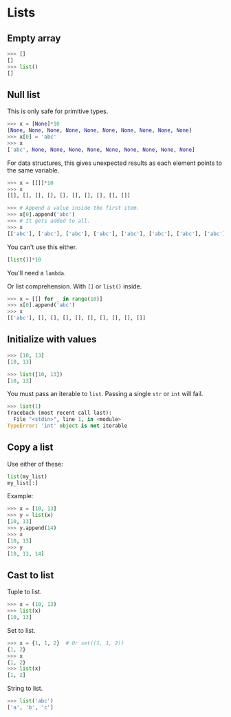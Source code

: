 # Lists


## Empty array

```python
>>> []
[]
>>> list()
[]
```


## Null list

This is only safe for primitive types.

```python
>>> x = [None]*10
[None, None, None, None, None, None, None, None, None, None]
>>> x[0] = 'abc'
>>> x
['abc', None, None, None, None, None, None, None, None, None]
```

For data structures, this gives unexpected results as each element points to the same variable.

```python
>>> x = [[]]*10
>>> x
[[], [], [], [], [], [], [], [], [], []]

>>> # Append a value inside the first item.
>>> x[0].append('abc')
>>> # It gets added to all.
>>> x
[['abc'], ['abc'], ['abc'], ['abc'], ['abc'], ['abc'], ['abc'], ['abc'], ['abc'], ['abc']
```

You can't use this either.

```python
[list()]*10
```

You'll need a `lambda`.

Or list comprehension. With `[]` or `list()` inside.

```python
>>> x = [[] for _ in range(10)]
>>> x[0].append('abc')
>>> x
[['abc'], [], [], [], [], [], [], [], [], []]
```



## Initialize with values

```python
>>> [10, 13]
[10, 13]
```

```python
>>> list([10, 13])
[10, 13]
```

You must pass an iterable to `list`. Passing a single `str` or `int` will fail.

```python
>>> list(1)
Traceback (most recent call last):
  File "<stdin>", line 1, in <module>
TypeError: 'int' object is not iterable
```


## Copy a list

Use either of these:

```python
list(my_list)
my_list[:]
```

Example:

```python
>>> x = [10, 13]
>>> y = list(x)
[10, 13]
>>> y.append(14)
>>> x
[10, 13]
>>> y
[10, 13, 14]
```


## Cast to list

Tuple to list.

```python
>>> x = (10, 13)
>>> list(x)
[10, 13]
```

Set to list.

```python
>>> x = {1, 1, 2}  # Or set((1, 1, 2))
{1, 2}
>>> x
{1, 2}
>>> list(x)
[1, 2]
```

String to list.

```python
>>> list('abc')
['a', 'b', 'c']
```
